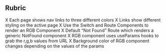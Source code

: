 ## Rubric
X Each page shows nav links to three different colors
X Links show different styling on the active page
X Use the Switch and Route Components to render an RGB Component
X Default “Not Found” Route which renders a generic NotFound component
X RGB component uses useParams hooks to grab the r,g,b values from URL
X Background color of RGB component changes depending on the values of the params

    
